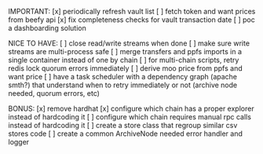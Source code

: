 IMPORTANT:
[x] periodically refresh vault list
[ ] fetch token and want prices from beefy api
[x] fix completeness checks for vault transaction date
[ ] poc a dashboarding solution

NICE TO HAVE:
[ ] close read/write streams when done
[ ] make sure write streams are multi-process safe
[ ] merge transfers and ppfs imports in a single container instead of one by chain
[ ] for multi-chain scripts, retry redis lock quorum errors immediately
[ ] derive moo price from ppfs and want price
[ ] have a task scheduler with a dependency graph (apache smth?) that understand when to retry immediately or not (archive node needed, quorum errors, etc)

BONUS:
[x] remove hardhat
[x] configure which chain has a proper explorer instead of hardcoding it
[ ] configure which chain requires manual rpc calls instead of hardcoding it
[ ] create a store class that regroup similar csv stores code
[ ] create a common ArchiveNode needed error handler and logger
